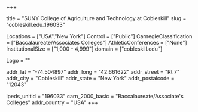 
+++

title = "SUNY College of Agriculture and Technology at Cobleskill"
slug = "cobleskill.edu_196033"

Locations = ["USA","New York"]
Control = ["Public"]
CarnegieClassification = ["Baccalaureate/Associates Colleges"]
AthleticConferences = ["None"]
InstitutionalSize = ["1,000 - 4,999"]
domain = ["cobleskill.edu"]

Logo = ""

addr_lat = "-74.504897"
addr_long = "42.661622"
addr_street = "Rt 7"
addr_city = "Cobleskill"
addr_state = "New York"
addr_postalcode = "12043"

ipeds_unitid = "196033"
carn_2000_basic = "Baccalaureate/Associate's Colleges"
addr_country = "USA"
+++
    
